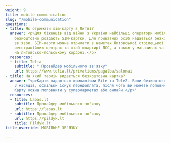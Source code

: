 ```yaml
---
weight: 9
title: mobile-communication
slug: "/mobile-communication"
questions:
- title: Як отримати sim-карту в Литві?
  answer: <p>Для біженців від війни з України найбільші оператори мобільного зв'язку
    безкоштовно роздають SIM-картки. Для приватних осіб надається безкоштовний мобільний
    зв'язок. SIM-карти можна отримати в наметах Литовської стрілецької спілки (ЛСС),
    реєстраційних центрах та штаб-квартирі ЛСС, а також у магазинах <a href="https://www.telia.lt/privatiems/pagalba/salonai">Telia</a>
    на литовсько-польському кордоні.</p>
  resources:
  - title: Telia
    subtitle: " Провайдер мобільного зв'язку"
    url: https://www.telia.lt/privatiems/pagalba/salonai
- title: На який термін видається безкоштовна картка?
  answer: "<p>Карти надаються компаніями Bitė та Tele2. Вони безкоштовні протягом
    3 місяців, оскільки існує передоплата, після чого ви можете поповнювати їх самостійно.
    Карту можна поповнити у супермаркетах або онлайн.</p>"
  resources:
  - title: Labas.lt
    subtitle: Провайдер мобільного зв'язку
    url: https://labas.lt
  - subtitle: Провайдер мобільного зв'язку
    url: https://pildyk.lt
    title: Pildyk.lt
title_override: МОБІЛЬНЕ ЗВ'ЯЗКУ

---
```

